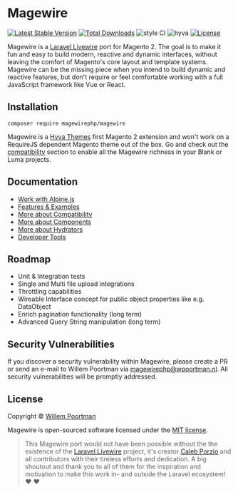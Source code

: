 # Magewire
[![Latest Stable Version](http://poser.pugx.org/magewirephp/magewire/v)](https://packagist.org/packages/magewirephp/magewire)
[![Total Downloads](http://poser.pugx.org/magewirephp/magewire/downloads)](https://packagist.org/packages/magewirephp/magewire)
![style CI](https://github.styleci.io/repos/414967404/shield?style=flat&branch=main)
![hyva](https://img.shields.io/badge/Hyva_Themes-Compatible-1abc9c)
[![License](http://poser.pugx.org/magewirephp/magewire/license)](https://packagist.org/packages/magewirephp/magewire)

Magewire is a [Laravel Livewire](https://laravel-livewire.com/) port for Magento 2. The goal is to make it fun and easy
to build modern, reactive and dynamic interfaces, without leaving the comfort of Magento's core layout and template
systems. Magewire can be the missing piece when you intend to build dynamic and reactive features, but don't require or
feel comfortable working with a full JavaScript framework like Vue or React.

## Installation
```
composer require magewirephp/magewire
```
Magewire is a [Hyva Themes](https://hyva.io/) first Magento 2 extension and won't work on a RequireJS dependent
Magento theme out of the box. Go and check out the [compatibility](./docs/Compatibility.md#magewire---compatibility)
section to enable all the Magewire richness in your Blank or Luma projects.

## Documentation
- [Work with Alpine.js](./docs/Alpine.md)
- [Features & Examples](./docs/Features.md)
- [More about Compatibility](./docs/Compatibility.md)
- [More about Components](./docs/Component.md)
- [More about Hydrators](./docs/Hydrators.md)
- [Developer Tools](./docs/Tools.md)

## Roadmap
- Unit & Integration tests
- Single and Multi file upload integrations
- Throttling capabilities
- Wireable Interface concept for public object properties like e.g. DataObject
- Enrich pagination functionality (long term)
- Advanced Query String manipulation (long term)

## Security Vulnerabilities
If you discover a security vulnerability within Magewire, please create a PR or send an e-mail to Willem Poortman via
[magewirephp@wpoortman.nl](mailto:magewirephp@wpoortman.nl). All security vulnerabilities will be promptly addressed.

## License
Copyright © [Willem Poortman](https://github.com/wpoortman)

Magewire is open-sourced software licensed under the [MIT license](LICENSE.md).

> This Magewire port would not have been
possible without the the existence of the [Laravel Livewire](https://laravel-livewire.com/) project, it's creator [Caleb Porzio](https://github.com/calebporzio) and all contributors
with their tireless efforts and dedication. A big shoutout and thank you to all of them for the inspiration and
motivation to make this work in- and outside the Laravel ecosystem! :heart: :heart:
